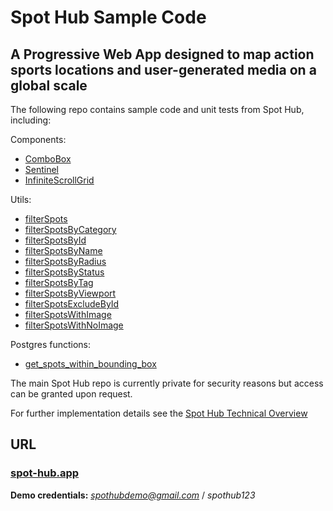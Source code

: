 # Spot Hub Sample Code

## A Progressive Web App designed to map action sports locations and user-generated media on a global scale

The following repo contains sample code and unit tests from Spot Hub, including:

Components:

- [ComboBox](https://github.com/chrisdale44/spot-hub-samples/tree/main/src/components/ComboBox)
- [Sentinel](https://github.com/chrisdale44/spot-hub-samples/tree/main/src/components/Sentinel)
- [InfiniteScrollGrid](https://github.com/chrisdale44/spot-hub-samples/tree/main/src/components/InfiniteScrollGrid)

Utils:

- [filterSpots](https://github.com/chrisdale44/spot-hub-samples/blob/main/src/utils/spots/filters/filterSpots.js)
- [filterSpotsByCategory](https://github.com/chrisdale44/spot-hub-samples/blob/main/src/utils/spots/filters/filterSpotsByCategory.js)
- [filterSpotsById](https://github.com/chrisdale44/spot-hub-samples/blob/main/src/utils/spots/filters/filterSpotsById.js)
- [filterSpotsByName](https://github.com/chrisdale44/spot-hub-samples/blob/main/src/utils/spots/filters/filterSpotsByName.js)
- [filterSpotsByRadius](https://github.com/chrisdale44/spot-hub-samples/blob/main/src/utils/spots/filters/filterSpotsByRadius.js)
- [filterSpotsByStatus](https://github.com/chrisdale44/spot-hub-samples/blob/main/src/utils/spots/filters/filterSpotsByStatus.js)
- [filterSpotsByTag](https://github.com/chrisdale44/spot-hub-samples/blob/main/src/utils/spots/filters/filterSpotsByTag.js)
- [filterSpotsByViewport](https://github.com/chrisdale44/spot-hub-samples/blob/main/src/utils/spots/filters/filterSpotsByViewport.js)
- [filterSpotsExcludeById](https://github.com/chrisdale44/spot-hub-samples/blob/main/src/utils/spots/filters/filterSpotsExcludeById.js)
- [filterSpotsWithImage](https://github.com/chrisdale44/spot-hub-samples/blob/main/src/utils/spots/filters/filterSpotsWithImage.js)
- [filterSpotsWithNoImage](https://github.com/chrisdale44/spot-hub-samples/blob/main/src/utils/spots/filters/filterSpotsWithNoImage.js)

Postgres functions:

- [get_spots_within_bounding_box](https://github.com/chrisdale44/spot-hub-samples/blob/main/supabase/migrations/20250421215914_get_spots_within_bounding_box.sql)

The main Spot Hub repo is currently private for security reasons but access can be granted upon request.

For further implementation details see the [Spot Hub Technical Overview](https://chrisdale44.github.io/spot-hub/)

## URL

### [spot-hub.app](https://spot-hub.app)

**Demo credentials:** *spothubdemo@gmail.com* / _spothub123_
